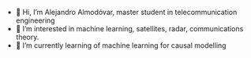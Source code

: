 - 👋 Hi, I’m Alejandro Almodóvar, master student in telecommunication engineering
- 👀 I’m interested in machine learning, satellites, radar, communications theory.
- 🌱 I’m currently learning of machine learning for causal modelling



